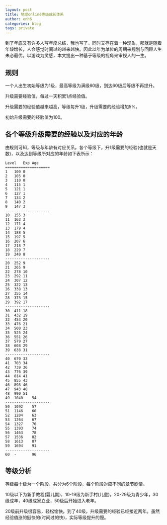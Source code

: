```yaml
---
layout: post
title: 地球online等级成长体系
author: enh6
categories: blog
tags: private
---
```


到了年底又有许多人写年度总结，我也写了。同时又存在着一种现象，那就是随着年龄增长，人会感觉时间过的越来越快。因此以年为单位的周期来规划与回顾人生未必最优。以游戏为灵感，本文提出一种基于等级的视角来审视人的一生。

## 规则

一个人出生初始等级为1级，最高等级为满级60级，到达60级后等级不再提升。

升级需要经验值，每过一天积累1点经验值。

升级需要的经验值越来越高，等级每升1级，升级需要的经验增加5%。

初始升级需要的经验值为100。

## 各个等级升级需要的经验以及对应的年龄

由规则可知，等级与年龄有对应关系。各个等级下，升1级需要的经验(也就是天数)，以及达到等级所对应的年龄如下表所示：

```
Level	Exp	Age
====================
1	100	0
2	105	0
3	110	0
4	115	1
5	121	1
6	127	1
7	134	2
8	140	2
9	147	3
--------------------
10	155	3
11	162	3
12	171	4
13	179	4
14	188	5
15	197	5
16	207	6
17	218	7
18	229	7
19	240	8
--------------------
20	252	9
21	265	9
22	278	10
23	292	11
24	307	12
25	322	13
26	338	13
27	355	14
28	373	15
29	392	17
--------------------
30	411	18
31	432	19
32	453	20
33	476	21
34	500	23
35	525	24
36	551	26
37	579	27
38	608	29
39	638	31
--------------------
40	670	33
41	703	34
42	739	36
43	776	39
44	814	41
45	855	43
46	898	46
47	943	48
48	990	51
49	1040	54
--------------------
50	1092	57
51	1146	60
52	1204	63
53	1264	67
54	1327	70
55	1393	74
56	1463	78
57	1536	82
58	1613	87
59	1694	91
--------------------
60	-   	96
```

## 等级分析

等级每十级为一个阶段，共分为6个阶段，每个阶段对应不同的章节剧情。

10级以下为新手教程(婴儿期)，10-19级为新手村(儿童)，20-29级为青少年，30级成年，40级成家立业，50级后开始进入老年。

20级前升级很容易，轻松愉快。到了40级，升级需要的经验已经接近两年。虽然经验值涨的挺快的(时间过的快)，实际等级提升的慢。
